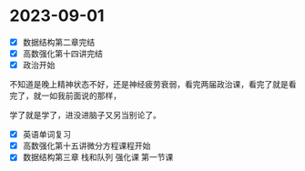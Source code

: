 # 2023-09-01

* [X] 数据结构第二章完结
* [X] 高数强化第十四讲完结
* [X] 政治开始

不知道是晚上精神状态不好，还是神经疲劳衰弱，看完两届政治课，看完了就是看完了，就一如我前面说的那样，

学了就是学了，进没进脑子又另当别论了。

* [X] 英语单词复习
* [X] 高数强化第十五讲微分方程课程开始
* [X] 数据结构第三章 栈和队列 强化课 第一节课
